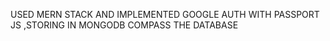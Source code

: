 USED MERN STACK AND IMPLEMENTED GOOGLE AUTH WITH PASSPORT JS ,STORING IN MONGODB COMPASS THE DATABASE
